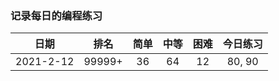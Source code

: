 ### 记录每日的编程练习

| 日期 | 排名 | 简单 | 中等 | 困难 | 今日练习 |
| :----: | :----: | :----: | :----: | :----: | :----: |
| 2021-2-12 | 99999+ | 36 | 64 | 12 | 80, 90 |